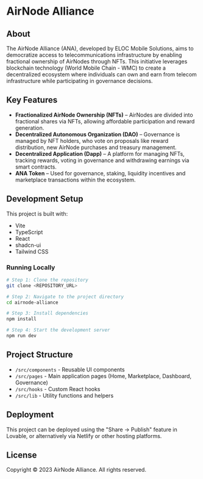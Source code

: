 
# AirNode Alliance

## About

The AirNode Alliance (ANA), developed by ELOC Mobile Solutions, aims to democratize access to telecommunications infrastructure by enabling fractional ownership of AirNodes through NFTs. This initiative leverages blockchain technology (World Mobile Chain - WMC) to create a decentralized ecosystem where individuals can own and earn from telecom infrastructure while participating in governance decisions.

## Key Features

- **Fractionalized AirNode Ownership (NFTs)** – AirNodes are divided into fractional shares via NFTs, allowing affordable participation and reward generation.
- **Decentralized Autonomous Organization (DAO)** – Governance is managed by NFT holders, who vote on proposals like reward distribution, new AirNode purchases and treasury management.
- **Decentralized Application (Dapp)** – A platform for managing NFTs, tracking rewards, voting in governance and withdrawing earnings via smart contracts.
- **ANA Token** – Used for governance, staking, liquidity incentives and marketplace transactions within the ecosystem.

## Development Setup

This project is built with:

- Vite
- TypeScript
- React
- shadcn-ui
- Tailwind CSS

### Running Locally

```sh
# Step 1: Clone the repository
git clone <REPOSITORY_URL>

# Step 2: Navigate to the project directory
cd airnode-alliance

# Step 3: Install dependencies
npm install

# Step 4: Start the development server
npm run dev
```

## Project Structure

- `/src/components` - Reusable UI components
- `/src/pages` - Main application pages (Home, Marketplace, Dashboard, Governance)
- `/src/hooks` - Custom React hooks
- `/src/lib` - Utility functions and helpers

## Deployment

This project can be deployed using the "Share -> Publish" feature in Lovable, or alternatively via Netlify or other hosting platforms.

## License

Copyright © 2023 AirNode Alliance. All rights reserved.

